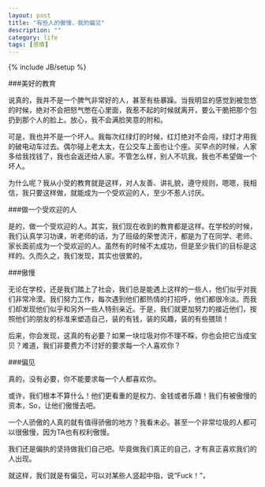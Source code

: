 ```yaml
---
layout: post
title: "有些人的傲慢，我的偏见"
description: ""
category: life
tags: [感情]
---
```

{% include JB/setup %}

###美好的教育

说真的，我并不是一个脾气非常好的人，甚至有些暴躁。当我明显的感觉到被忽悠的时候，绝对不会把怒气憋在心里面，我惹不起的时候就离开，要么干脆把那个包扔到那个人的脸上。放心，我不会满脸笑意的附和。

可是，我也并不是一个坏人。我每次红绿灯的时候，红灯绝对不会闯，绿灯才用我的破电动车过去。偶尔碰上老太太，在公交车上面也让个座。买早点的时候，人家多给我找钱了，我也会返还给人家。不管怎么样，别人不坑我，我也不希望做一个坏人。

为什么呢？我从小受的教育就是这样，对人友善、讲礼貌，遵守规则，嗯嗯，我相信，我只要这样做，就能成为一个受欢迎的人，至少不惹人讨厌。


###做一个受欢迎的人

是的，做一个受欢迎的人。其实，我们现在收到的教育都是这样。在学校的时候，我们认真学习功课，听老师的话，为了班级的荣誉流汗，都是为了在同学、老师、家长面前成为一个受欢迎的人。虽然有的时候不太成功，但是至少我们的目标是这样的。久而久之，我们发现，其实也很累的。


###傲慢

无论在学校，还是我们踏上了社会，我们总是能遇上这样的一些人，他们似乎对我们非常冷漠。我们努力工作，每次遇到他们都热情的打招呼，他们都很冷淡。而我们却发现他们似乎和另外一些人特别亲近。于是，我们就更加努力的接近他们，按照他们的朋友的标准来塑造自己，装的有钱，装的风趣，装的有些猥琐！

后来，你会发现，这真的有必要？如果一块垃圾对你不理不睬，你也会把它当成宝贝？难道，我们非要费力不讨好的要求每一个人喜欢你？



###偏见

真的，没有必要，你不能要求每一个人都喜欢你。

或许，我们根本不算什么！他们更看重的是权力、金钱或者乐趣！我们有被傲慢的资本，So，让他们傲慢去吧。

一个人骄傲的人真的就有值得骄傲的地方？我看未必。甚至一个非常垃圾的人都可以很傲慢，因为TA也有权利傲慢。

我们还是偏执的坚持做我们自己吧。毕竟做我们真正的自己，才有真正喜欢我们的人出现。

就这样，我们就是有偏见，可以对某些人竖起中指，说“Fuck！”，
